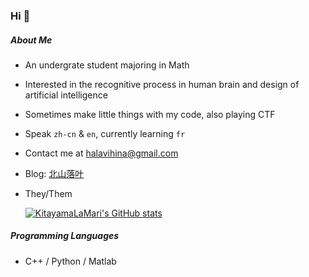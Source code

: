 ### Hi 👋

##### About Me

- An undergrate student majoring in Math

- Interested in the recognitive process in human brain and design of artificial intelligence

- Sometimes make little things with my code, also playing CTF

- Speak ``zh-cn`` & `en`, currently learning `fr`

- Contact me at halavihina@gmail.com 

- Blog: [北山落叶](https://kitayamalamari.netlify.app/)

- They/Them
  
  [![KitayamaLaMari's GitHub stats](https://github-readme-stats.vercel.app/api?username=KitayamaLaMari)](https://github.com/anuraghazra/github-readme-stats)

##### Programming Languages

- C++ / Python / Matlab
